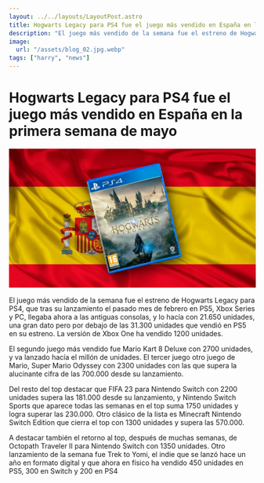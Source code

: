```yaml
---
layout: ../../layouts/LayoutPost.astro
title: Hogwarts Legacy para PS4 fue el juego más vendido en España en la primera semana de mayo
description: "El juego más vendido de la semana fue el estreno de Hogwarts Legacy para PS4, que tras su lanzamiento el pasado mes de febrero en PS5, Xbox Series y PC, llegaba ahora a las antiguas consolas, y lo hacía con 21.650 unidades, una gran dato pero por debajo de las 31.300 unidades que vendió en PS5 en su estreno. La versión de Xbox One ha vendido 1200 unidades."
image:
  url: "/assets/blog_02.jpg.webp"
tags: ["harry", "news"]
---
```


# Hogwarts Legacy para PS4 fue el juego más vendido en España en la primera semana de mayo

![Alt text](/assets/blog_02.jpg.webp "a title")

El juego más vendido de la semana fue el estreno de Hogwarts Legacy para PS4, que tras su lanzamiento el pasado mes de febrero en PS5, Xbox Series y PC, llegaba ahora a las antiguas consolas, y lo hacía con 21.650 unidades, una gran dato pero por debajo de las 31.300 unidades que vendió en PS5 en su estreno. La versión de Xbox One ha vendido 1200 unidades.

El segundo juego más vendido fue Mario Kart 8 Deluxe con 2700 unidades, y va lanzado hacía el millón de unidades. El tercer juego otro juego de Mario, Super Mario Odyssey con 2300 unidades con las que supera la alucinante cifra de las 700.000 desde su lanzamiento.

Del resto del top destacar que FIFA 23 para Nintendo Switch con 2200 unidades supera las 181.000 desde su lanzamiento, y Nintendo Switch Sports que aparece todas las semanas en el top suma 1750 unidades y logra superar las 230.000. Otro clásico de la lista es Minecraft Nintendo Switch Edition que cierra el top con 1300 unidades y supera las 570.000.

A destacar también el retorno al top, después de muchas semanas, de Octopath Traveler II para Nintendo Switch con 1350 unidades. Otro lanzamiento de la semana fue Trek to Yomi, el indie que se lanzó hace un año en formato digital y que ahora en físico ha vendido 450 unidades en PS5, 300 en Switch y 200 en PS4
